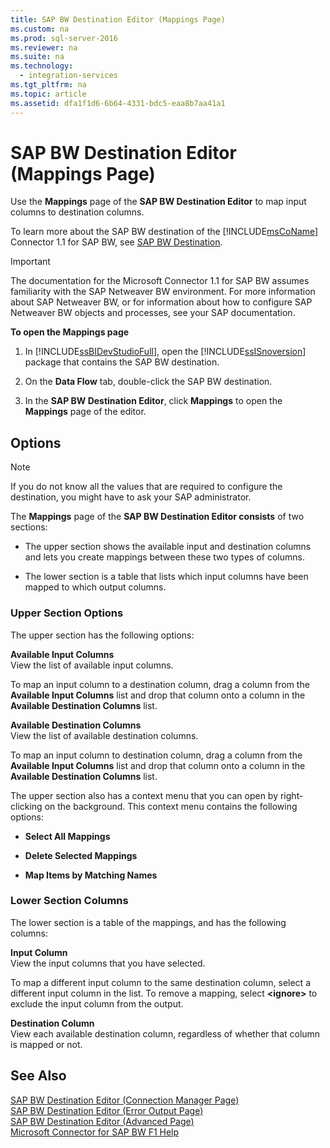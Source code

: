 ```yaml
---
title: SAP BW Destination Editor (Mappings Page)
ms.custom: na
ms.prod: sql-server-2016
ms.reviewer: na
ms.suite: na
ms.technology: 
  - integration-services
ms.tgt_pltfrm: na
ms.topic: article
ms.assetid: dfa1f1d6-6b64-4331-bdc5-eaa8b7aa41a1
---
```

# SAP BW Destination Editor (Mappings Page)
  Use the **Mappings** page of the **SAP BW Destination Editor** to map input columns to destination columns.  
  
 To learn more about the SAP BW destination of the [!INCLUDE[msCoName](../../Topics/TopicNameContainA/includes/msCoName_md.md)] Connector 1.1 for SAP BW, see [SAP BW Destination](../../Topics/TopicNameNotContainA/SAP-BW-Destination.md).  
  
> [!IMPORTANT]  
>  The documentation for the Microsoft Connector 1.1 for SAP BW assumes familiarity with the SAP Netweaver BW environment. For more information about SAP Netweaver BW, or for information about how to configure SAP Netweaver BW objects and processes, see your SAP documentation.  
  
 **To open the Mappings page**  
  
1.  In [!INCLUDE[ssBIDevStudioFull](../../Topics/TopicNameContainA/includes/ssBIDevStudioFull_md.md)], open the [!INCLUDE[ssISnoversion](../../Topics/TopicNameContainA/includes/ssISnoversion_md.md)] package that contains the SAP BW destination.  
  
2.  On the **Data Flow** tab, double-click the SAP BW destination.  
  
3.  In the **SAP BW Destination Editor**, click **Mappings** to open the **Mappings** page of the editor.  
  
## Options  
  
> [!NOTE]  
>  If you do not know all the values that are required to configure the destination, you might have to ask your SAP administrator.  
  
 The **Mappings** page of the **SAP BW Destination Editor consists** of two sections:  
  
-   The upper section shows the available input and destination columns and lets you create mappings between these two types of columns.  
  
-   The lower section is a table that lists which input columns have been mapped to which output columns.  
  
### Upper Section Options  
 The upper section has the following options:  
  
 **Available Input Columns**  
 View the list of available input columns.  
  
 To map an input column to a destination column, drag a column from the **Available Input Columns** list and drop that column onto a column in the **Available Destination Columns** list.  
  
 **Available Destination Columns**  
 View the list of available destination columns.  
  
 To map an input column to destination column, drag a column from the **Available Input Columns** list and drop that column onto a column in the **Available Destination Columns** list.  
  
 The upper section also has a context menu that you can open by right-clicking on the background. This context menu contains the following options:  
  
-   **Select All Mappings**  
  
-   **Delete Selected Mappings**  
  
-   **Map Items by Matching Names**  
  
### Lower Section Columns  
 The lower section is a table of the mappings, and has the following columns:  
  
 **Input Column**  
 View the input columns that you have selected.  
  
 To map a different input column to the same destination column, select a different input column in the list. To remove a mapping, select **<ignore\>** to exclude the input column from the output.  
  
 **Destination Column**  
 View each available destination column, regardless of whether that column is mapped or not.  
  
## See Also  
 [SAP BW Destination Editor &#40;Connection Manager Page&#41;](../../Topics/TopicNameNotContainA/SAP-BW-Destination-Editor--Connection-Manager-Page-.md)   
 [SAP BW Destination Editor &#40;Error Output Page&#41;](../../Topics/TopicNameNotContainA/SAP-BW-Destination-Editor--Error-Output-Page-.md)   
 [SAP BW Destination Editor &#40;Advanced Page&#41;](../../Topics/TopicNameNotContainA/SAP-BW-Destination-Editor--Advanced-Page-.md)   
 [Microsoft Connector for SAP BW F1 Help](../../Topics/TopicNameNotContainA/Microsoft-Connector-for-SAP-BW-F1-Help.md)  
  
  